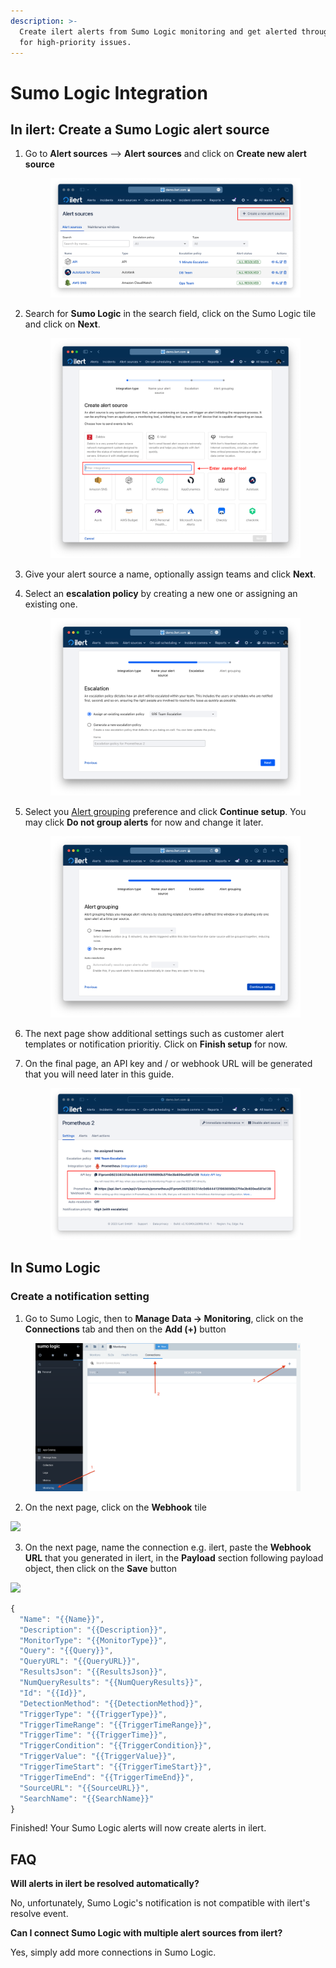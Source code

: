 ```yaml
---
description: >-
  Create ilert alerts from Sumo Logic monitoring and get alerted through ilert
  for high-priority issues.
---
```


# Sumo Logic Integration

## In ilert: Create a Sumo Logic alert source <a href="#in-ilert" id="in-ilert"></a>

1.  Go to **Alert sources** --> **Alert sources** and click on **Create new alert source**

    <figure><img src="../.gitbook/assets/Screenshot 2023-08-28 at 10.21.10.png" alt=""><figcaption></figcaption></figure>
2.  Search for **Sumo Logic** in the search field, click on the Sumo Logic tile and click on **Next**.&#x20;

    <figure><img src="../.gitbook/assets/Screenshot 2023-08-28 at 10.24.23.png" alt=""><figcaption></figcaption></figure>
3. Give your alert source a name, optionally assign teams and click **Next**.
4.  Select an **escalation policy** by creating a new one or assigning an existing one.

    <figure><img src="../.gitbook/assets/Screenshot 2023-08-28 at 11.37.47.png" alt=""><figcaption></figcaption></figure>
5.  Select you [Alert grouping](../alerting/alert-sources.md#alert-grouping) preference and click **Continue setup**. You may click **Do not group alerts** for now and change it later.&#x20;

    <figure><img src="../.gitbook/assets/Screenshot 2023-08-28 at 11.38.24.png" alt=""><figcaption></figcaption></figure>
6. The next page show additional settings such as customer alert templates or notification prioritiy. Click on **Finish setup** for now.
7.  On the final page, an API key and / or webhook URL will be generated that you will need later in this guide.

    <figure><img src="../.gitbook/assets/Screenshot 2023-08-28 at 11.47.34 (1).png" alt=""><figcaption></figcaption></figure>

## In Sumo Logic <a href="#in-splunk" id="in-splunk"></a>

### Create a notification setting <a href="#create-action-sequences" id="create-action-sequences"></a>

1. Go to Sumo Logic, then to **Manage Data -> Monitoring**, click on the **Connections** tab and then on the **Add (+)** button

<figure><img src="../.gitbook/assets/Sumo logic connect.png" alt=""><figcaption></figcaption></figure>

2. On the next page, click on the **Webhook** tile

![](../.gitbook/assets/Screenshot\_16\_03\_21\_\_16\_44.png)

3. On the next page, name the connection e.g. ilert, paste the **Webhook URL** that you generated in ilert, in the **Payload** section following payload object, then click on the **Save** button

![](../.gitbook/assets/Screenshot\_16\_03\_21\_\_16\_47.png)

```javascript
{
  "Name": "{{Name}}",
  "Description": "{{Description}}",
  "MonitorType": "{{MonitorType}}",
  "Query": "{{Query}}",
  "QueryURL": "{{QueryURL}}",
  "ResultsJson": "{{ResultsJson}}",
  "NumQueryResults": "{{NumQueryResults}}",
  "Id": "{{Id}}",
  "DetectionMethod": "{{DetectionMethod}}",
  "TriggerType": "{{TriggerType}}",
  "TriggerTimeRange": "{{TriggerTimeRange}}",
  "TriggerTime": "{{TriggerTime}}",
  "TriggerCondition": "{{TriggerCondition}}",
  "TriggerValue": "{{TriggerValue}}",
  "TriggerTimeStart": "{{TriggerTimeStart}}",
  "TriggerTimeEnd": "{{TriggerTimeEnd}}",
  "SourceURL": "{{SourceURL}}",
  "SearchName": "{{SearchName}}"
}
```

Finished! Your Sumo Logic alerts will now create alerts in ilert.

## FAQ <a href="#faq" id="faq"></a>

**Will alerts in ilert be resolved automatically?**

No, unfortunately, Sumo Logic's notification is not compatible with ilert's resolve event.

**Can I connect Sumo Logic with multiple alert sources from ilert?**

Yes, simply add more connections in Sumo Logic.
